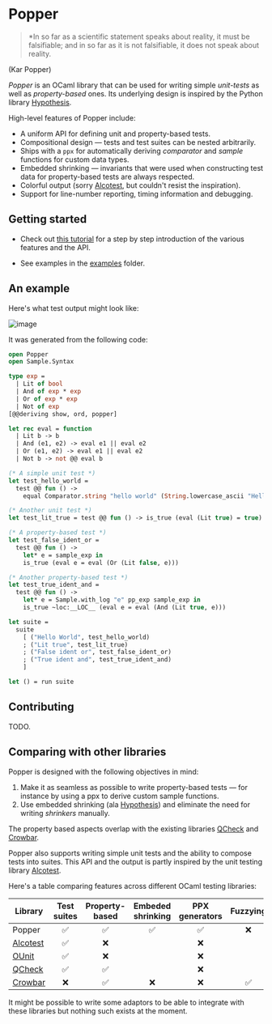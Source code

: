 # Popper

>*In so far as a scientific statement speaks about reality, it must be
> falsifiable; and in so far as it is not falsifiable, it does not speak about
> reality.  

(Kar Popper)

*Popper* is an OCaml library that can be used for writing simple *unit-tests*
as well as *property-based* ones. Its underlying design is inspired by the Python library
[Hypothesis](https://hypothesis.readthedocs.io/en/latest/). 

High-level features of Popper include:

- A uniform API for defining unit and property-based tests.
- Compositional design — tests and test suites can be nested arbitrarily.
- Ships with a `ppx` for automatically deriving *comparator* and *sample* functions for custom data types.
- Embedded shrinking — invariants that were used when constructing test data for property-based tests are always respected.
- Colorful output (sorry [Alcotest](https://github.com/mirage/alcotest), but couldn't resist the inspiration).
- Support for line-number reporting, timing information and debugging. 

## Getting started

- Check out [this tutorial](docs/tutorial.md) for a step by step introduction of the various features and the API.

- See examples in the [examples](examples) folder.

## An example

Here's what test output might look like:

![image](https://user-images.githubusercontent.com/820478/116737784-8f34ac00-a9e9-11eb-8130-a89adce0522f.png)

It was generated from the following code:

```ocaml
open Popper
open Sample.Syntax

type exp =
  | Lit of bool
  | And of exp * exp
  | Or of exp * exp
  | Not of exp
[@@deriving show, ord, popper]

let rec eval = function
  | Lit b -> b
  | And (e1, e2) -> eval e1 || eval e2
  | Or (e1, e2) -> eval e1 || eval e2
  | Not b -> not @@ eval b

(* A simple unit test *)
let test_hello_world =
  test @@ fun () ->
    equal Comparator.string "hello world" (String.lowercase_ascii "Hello World")

(* Another unit test *)
let test_lit_true = test @@ fun () -> is_true (eval (Lit true) = true)

(* A property-based test *)
let test_false_ident_or =
  test @@ fun () ->
    let* e = sample_exp in
    is_true (eval e = eval (Or (Lit false, e)))

(* Another property-based test *)
let test_true_ident_and =
  test @@ fun () ->
    let* e = Sample.with_log "e" pp_exp sample_exp in
    is_true ~loc:__LOC__ (eval e = eval (And (Lit true, e)))

let suite =
  suite
    [ ("Hello World", test_hello_world)
    ; ("Lit true", test_lit_true)
    ; ("False ident or", test_false_ident_or)
    ; ("True ident and", test_true_ident_and)
    ]

let () = run suite
```

## Contributing

TODO.

## Comparing with other libraries

Popper is designed with the following objectives in mind:

1. Make it as seamless as possible to write property-based tests — for instance by using a ppx to derive custom sample functions.
2. Use embedded shrinking (ala [Hypothesis](https://hypothesis.readthedocs.io/en/latest/)) and eliminate the need for writing *shrinkers* manually.

The property based aspects overlap with the existing libraries [QCheck](https://github.com/c-cube/qcheck) and
[Crowbar](https://github.com/stedolan/crowbar).

Popper also supports writing simple unit tests and the ability to compose
tests into suites.  This API and the output is partly inspired by the unit
testing library [Alcotest](https://github.com/mirage/alcotest).

Here's a table comparing features across different OCaml testing libraries:


| Library                                           | Test suites   | Property-based | Embeded shrinking | PPX generators | Fuzzying
| --------------------------------------------------|:-------------:|:--------------:|:-----------------:|:--------------:|:---------:|
| Popper                                            | ✅            | ✅              | ✅                | ✅             | ❌ 
| [Alcotest](https://github.com/mirage/alcotest)    | ✅            | ❌              |                   | ❌             | 
| [OUnit](https://github.com/gildor478/ounit)       | ✅            | ❌              |                   | ❌             | 
| [QCheck](https://github.com/c-cube/qcheck)        | ✅            | ✅              |                   | ❌             |
| [Crowbar](https://github.com/stedolan/crowbar)    | ❌            | ✅              | ❌                | ❌              | ✅  

It might be possible to write some adaptors to be able to integrate with
these libraries but nothing such exists at the moment.
